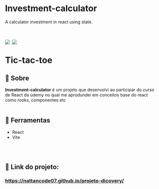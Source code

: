 # Investment-calculator
A calculator investment in react using state.

<h1> 
<img src="public/investment-calculator-preview.png">
<img src="public/investment-calculator-preview.png">
<p>Tic-tac-toe</p>
</h1>

## 🚨 Sobre

**Investment-calculator** é um projeto que desenvolvi ao participar do curso de React da udemy no qual me aprodundei em conceitos base do react como rooks, componentes etc
<br> <br>
## 🔧 Ferramentas

- React
- Vite

<br><br>
## 🎯 Link do projeto:
### <a target="_blank" href="https://nattancode07.github.io/projeto-dicovery/">https://nattancode07.github.io/projeto-dicovery/</a>